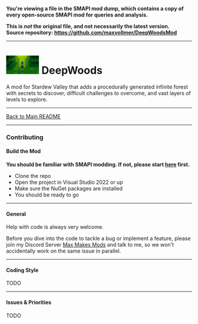 **You're viewing a file in the SMAPI mod dump, which contains a copy of every open-source SMAPI mod
for queries and analysis.**

**This is _not_ the original file, and not necessarily the latest version.**  
**Source repository: https://github.com/maxvollmer/DeepWoodsMod**

----

# <img src="deepwoods_icon.png" alt="DeepWoods Game Icon" height="50"/> DeepWoods

A mod for Stardew Valley that adds a procedurally generated infinite forest with secrets to discover, difficult challenges to overcome, and vast layers of levels to explore.

---

[Back to Main README](README.md)

---

### Contributing

#### Build the Mod

**You should be familiar with SMAPI modding. If not, please start [here](https://stardewvalleywiki.com/Modding:Modder_Guide/Get_Started) first.**

 - Clone the repo
 - Open the project in Visual Studio 2022 or up
 - Make sure the NuGet packages are installed
 - You should be ready to go

---
#### General

Help with code is always very welcome.

Before you dive into the code to tackle a bug or implement a feature, please join my Discord Server [Max Makes Mods](https://discord.gg/jujwEGf62K) and talk to me, so we won't accidentally work on the same issue in parallel.

---
#### Coding Style

TODO

---
#### Issues & Priorities

TODO

